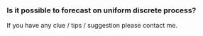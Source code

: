 
### Is it possible to forecast on uniform discrete process?
If you have any clue / tips / suggestion please contact me.
